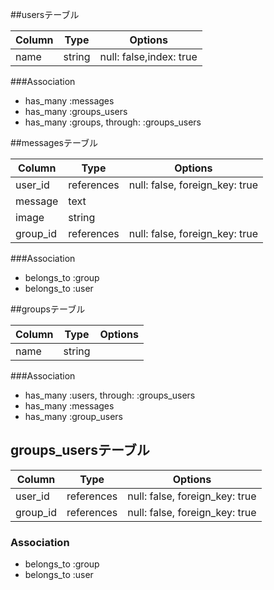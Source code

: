 ##usersテーブル

|Column|Type|Options|
|------|----|-------|
|name|string|null: false,index: true|


###Association
- has_many :messages
- has_many :groups_users
- has_many :groups, through: :groups_users

##messagesテーブル

|Column|Type|Options|
|------|----|-------|
|user_id|references|null: false, foreign_key: true|
|message|text||
|image|string||
|group_id|references|null: false, foreign_key: true|


###Association
- belongs_to :group
- belongs_to :user


##groupsテーブル

|Column|Type|Options|
|------|----|-------|
|name|string| |


###Association
- has_many :users, through: :groups_users
- has_many :messages
- has_many :group_users


## groups_usersテーブル

|Column|Type|Options|
|------|----|-------|
|user_id|references|null: false, foreign_key: true|
|group_id|references|null: false, foreign_key: true|

### Association
- belongs_to :group
- belongs_to :user